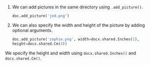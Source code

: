 1. We can add pictures in the same directory using `.add_picture()`.

	``` py
	doc.add_picture('jed.png')
	```
	
2. We can also specify the width and height of the picture by adding optional arguments.

	``` py
	doc.add_picture('zophie.png', width=docx.shared.Inches(1),
	height=docx.shared.Cm(4))
	
	```

We specify the height and width using `docx.shared.Inches()` and `docx.shared.Cm()`.